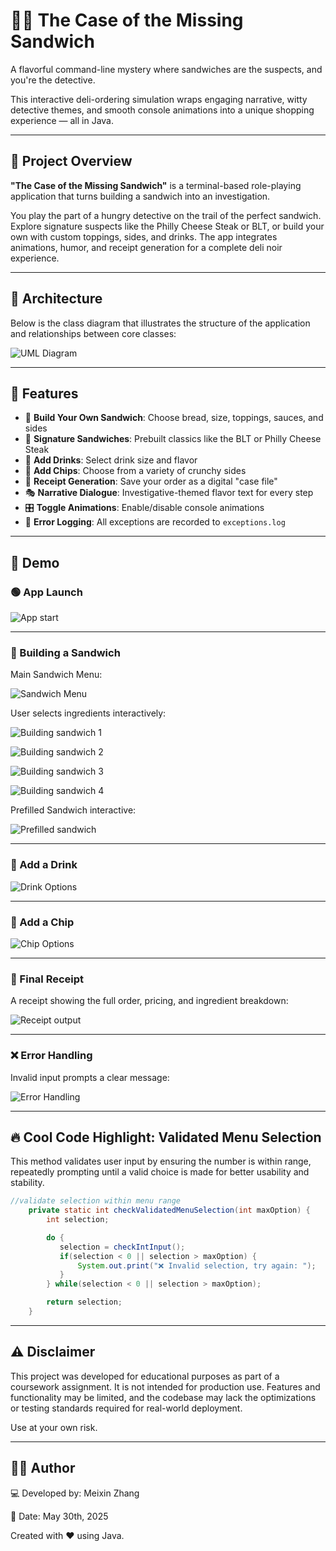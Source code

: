 # 🕵️‍♂️ The Case of the Missing Sandwich

A flavorful command-line mystery where sandwiches are the suspects, and you're the detective.

This interactive deli-ordering simulation wraps engaging narrative, witty detective themes, and smooth console animations into a unique shopping experience — all in Java.

---

## 🍞 Project Overview

**"The Case of the Missing Sandwich"** is a terminal-based role-playing application that turns building a sandwich into an investigation.

You play the part of a hungry detective on the trail of the perfect sandwich. Explore signature suspects like the Philly Cheese Steak or BLT, or build your own with custom toppings, sides, and drinks. The app integrates animations, humor, and receipt generation for a complete deli noir experience.

---

## 📐 Architecture

Below is the class diagram that illustrates the structure of the application and relationships between core classes:

![UML Diagram](images/UML.png)

---

## 🧠 Features

- 🥪 **Build Your Own Sandwich**: Choose bread, size, toppings, sauces, and sides
- 🌟 **Signature Sandwiches**: Prebuilt classics like the BLT or Philly Cheese Steak
- 🧃 **Add Drinks**: Select drink size and flavor
- 🍟 **Add Chips**: Choose from a variety of crunchy sides
- 🧾 **Receipt Generation**: Save your order as a digital "case file"
- 🎭 **Narrative Dialogue**: Investigative-themed flavor text for every step
- 🎛️ **Toggle Animations**: Enable/disable console animations
- 📝 **Error Logging**: All exceptions are recorded to `exceptions.log`

---

## 📸 Demo

### 🟢 App Launch
![App start](images/startUpMenu.png)

---

### 🥪 Building a Sandwich
Main Sandwich Menu:

![Sandwich Menu](images/sandwichMenu.png)

User selects ingredients interactively:

![Building sandwich 1](images/customSandwich1.png)

![Building sandwich 2](images/customSandwich2.png)

![Building sandwich 3](images/customSandwich3.png)

![Building sandwich 4](images/customSandwich4.png)

Prefilled Sandwich interactive:

![Prefilled sandwich](/images/prefilledSandwich.png)

---

### 🥤 Add a Drink

![Drink Options](images/drinkOptions.png)

---

### 🍟 Add a Chip

![Chip Options](images/chipOptions.png)


---

### 🧾 Final Receipt
A receipt showing the full order, pricing, and ingredient breakdown:

![Receipt output](images/receipt.png)

---

### ❌ Error Handling
Invalid input prompts a clear message:

![Error Handling](images/errorHandling.png)

---

## 🔥 Cool Code Highlight: Validated Menu Selection

This method validates user input by ensuring the number is within range, 
repeatedly prompting until a valid choice is made for better usability and stability.


```java
//validate selection within menu range
    private static int checkValidatedMenuSelection(int maxOption) {
        int selection;

        do {
           selection = checkIntInput();
           if(selection < 0 || selection > maxOption) {
               System.out.print("❌ Invalid selection, try again: ");
           }
        } while(selection < 0 || selection > maxOption);

        return selection;
    }
```

---

## ⚠️ Disclaimer

This project was developed for educational purposes as part of a coursework assignment. It is not intended for production use. Features and functionality may be limited, and the codebase may lack the optimizations or testing standards required for real-world deployment.

Use at your own risk.

---

## 🧑‍💻 Author
💻 Developed by: Meixin Zhang

📅 Date: May 30th, 2025

Created with ❤️ using Java.